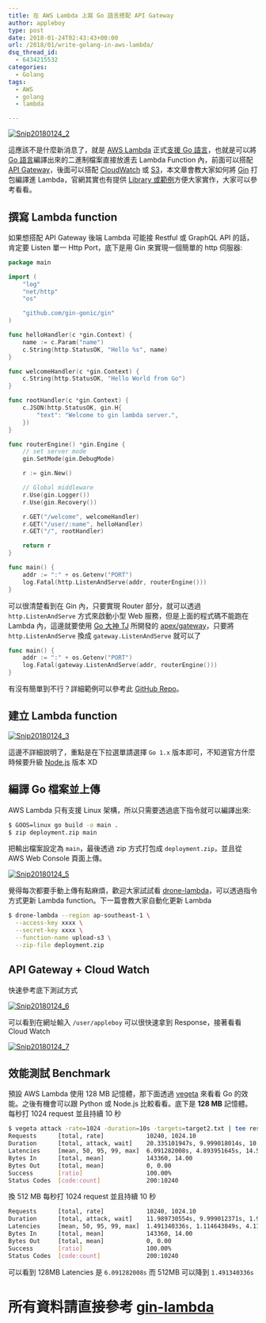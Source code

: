 ```yaml
---
title: 在 AWS Lambda 上寫 Go 語言搭配 API Gateway
author: appleboy
type: post
date: 2018-01-24T02:43:43+00:00
url: /2018/01/write-golang-in-aws-lambda/
dsq_thread_id:
  - 6434215532
categories:
  - Golang
tags:
  - AWS
  - golang
  - lambda

---
```

[<img src="https://i2.wp.com/farm5.staticflickr.com/4655/39154963694_d53bc2a73e_z.jpg?w=840&#038;ssl=1" alt="Snip20180124_2" data-recalc-dims="1" />][1]

這應該不是什麼新消息了，就是 [AWS Lambda][2] 正式[支援 Go 語言][3]，也就是可以將 [Go 語言][4]編譯出來的二進制檔案直接放進去 Lambda Function 內，前面可以搭配 [API Gateway][5]，後面可以搭配 [CloudWatch][6] 或 [S3][7]，本文章會教大家如何將 [Gin][8] 打包編譯進 Lambda，官網其實也有提供 [Library 或範例][9]方便大家實作，大家可以參考看看。

<!--more-->

## 撰寫 Lambda function

如果想搭配 API Gateway 後端 Lambda 可能接 Restful 或 GraphQL API 的話，肯定要 Listen 單一 Http Port，底下是用 Gin 來實現一個簡單的 http 伺服器:

```go
package main

import (
    "log"
    "net/http"
    "os"

    "github.com/gin-gonic/gin"
)

func helloHandler(c *gin.Context) {
    name := c.Param("name")
    c.String(http.StatusOK, "Hello %s", name)
}

func welcomeHandler(c *gin.Context) {
    c.String(http.StatusOK, "Hello World from Go")
}

func rootHandler(c *gin.Context) {
    c.JSON(http.StatusOK, gin.H{
        "text": "Welcome to gin lambda server.",
    })
}

func routerEngine() *gin.Engine {
    // set server mode
    gin.SetMode(gin.DebugMode)

    r := gin.New()

    // Global middleware
    r.Use(gin.Logger())
    r.Use(gin.Recovery())

    r.GET("/welcome", welcomeHandler)
    r.GET("/user/:name", helloHandler)
    r.GET("/", rootHandler)

    return r
}

func main() {
    addr := ":" + os.Getenv("PORT")
    log.Fatal(http.ListenAndServe(addr, routerEngine()))
}
```

可以很清楚看到在 Gin 內，只要實現 Router 部分，就可以透過 `http.ListenAndServe` 方式來啟動小型 Web 服務，但是上面的程式碼不能跑在 Lambda 內，這邊就要使用 [Go 大神 TJ][10] 所開發的 [apex/gateway][11]，只要將 `http.ListenAndServe` 換成 `gateway.ListenAndServe` 就可以了

```go
func main() {
    addr := ":" + os.Getenv("PORT")
    log.Fatal(gateway.ListenAndServe(addr, routerEngine()))
}
```

有沒有簡單到不行？詳細範例可以參考此 [GitHub Repo][12]。

## 建立 Lambda function

[<img src="https://i2.wp.com/farm5.staticflickr.com/4622/39865839281_0b2b5b99fb_z.jpg?w=840&#038;ssl=1" alt="Snip20180124_3" data-recalc-dims="1" />][13]

這邊不詳細說明了，重點是在下拉選單請選擇 `Go 1.x` 版本即可，不知道官方什麼時候要升級 [Node.js][14] 版本 XD

## 編譯 Go 檔案並上傳

AWS Lambda 只有支援 Linux 架構，所以只需要透過底下指令就可以編譯出來:

```bash
$ GOOS=linux go build -o main .
$ zip deployment.zip main
```

把輸出檔案設定為 `main`，最後透過 zip 方式打包成 `deployment.zip`，並且從 AWS Web Console 頁面上傳。

[<img src="https://i2.wp.com/farm5.staticflickr.com/4703/38967051975_369ba55720_z.jpg?w=840&#038;ssl=1" alt="Snip20180124_5" data-recalc-dims="1" />][15]

覺得每次都要手動上傳有點麻煩，歡迎大家試試看 [drone-lambda][16]，可以透過指令方式更新 Lambda function。下一篇會教大家自動化更新 Lambda

```bash
$ drone-lambda --region ap-southeast-1 \
  --access-key xxxx \
  --secret-key xxxx \
  --function-name upload-s3 \
  --zip-file deployment.zip
```

## API Gateway + Cloud Watch

快速參考底下測試方式

[<img src="https://i1.wp.com/farm5.staticflickr.com/4699/25992563108_a15e987f7d_z.jpg?w=840&#038;ssl=1" alt="Snip20180124_6" data-recalc-dims="1" />][17]

可以看到在網址輸入 `/user/appleboy` 可以很快速拿到 Response，接著看看 Cloud Watch

[<img src="https://i1.wp.com/farm5.staticflickr.com/4706/28086363329_8570114db2_z.jpg?w=840&#038;ssl=1" alt="Snip20180124_7" data-recalc-dims="1" />][18]

## 效能測試 Benchmark

預設 AWS Lambda 使用 128 MB 記憶體，那下面透過 [vegeta][19] 來看看 Go 的效能。之後有機會可以跟 Python 或 Node.js 比較看看。底下是 **128 MB** 記憶體。每秒打 1024 request 並且持續 10 秒

```bash
$ vegeta attack -rate=1024 -duration=10s -targets=target2.txt | tee results.bin | vegeta report
Requests      [total, rate]            10240, 1024.10
Duration      [total, attack, wait]    20.335101947s, 9.999018014s, 10.336083933s
Latencies     [mean, 50, 95, 99, max]  6.091282008s, 4.893951645s, 14.508009942s, 17.11847442s, 20.128384389s
Bytes In      [total, mean]            143360, 14.00
Bytes Out     [total, mean]            0, 0.00
Success       [ratio]                  100.00%
Status Codes  [code:count]             200:10240
```

換 512 MB 每秒打 1024 request 並且持續 10 秒

```bash
Requests      [total, rate]            10240, 1024.10
Duration      [total, attack, wait]    11.989730554s, 9.999012371s, 1.990718183s
Latencies     [mean, 50, 95, 99, max]  1.491340336s, 1.114643849s, 4.112241113s, 6.087949237s, 10.107294516s
Bytes In      [total, mean]            143360, 14.00
Bytes Out     [total, mean]            0, 0.00
Success       [ratio]                  100.00%
Status Codes  [code:count]             200:10240
```

可以看到 128MB Latencies 是 `6.091282008s` 而 512MB 可以降到 `1.491340336s`

# 所有資料請直接參考 [gin-lambda][12]

 [1]: https://www.flickr.com/photos/appleboy/39154963694/in/dateposted-public/ "Snip20180124_2"
 [2]: https://aws.amazon.com/lambda/
 [3]: https://aws.amazon.com/blogs/compute/announcing-go-support-for-aws-lambda/
 [4]: https://golang.org
 [5]: https://aws.amazon.com/api-gateway/
 [6]: https://aws.amazon.com/cloudwatch/
 [7]: https://aws.amazon.com/s3/
 [8]: https://github.com/gin-gonic/gin
 [9]: https://github.com/aws/aws-lambda-go
 [10]: https://github.com/tj
 [11]: https://github.com/apex/gateway
 [12]: https://github.com/appleboy/gin-lambda
 [13]: https://www.flickr.com/photos/appleboy/39865839281/in/dateposted-public/ "Snip20180124_3"
 [14]: https://nodejs.org/en/
 [15]: https://www.flickr.com/photos/appleboy/38967051975/in/dateposted-public/ "Snip20180124_5"
 [16]: https://github.com/appleboy/drone-lambda
 [17]: https://www.flickr.com/photos/appleboy/25992563108/in/dateposted-public/ "Snip20180124_6"
 [18]: https://www.flickr.com/photos/appleboy/28086363329/in/dateposted-public/ "Snip20180124_7"
 [19]: https://github.com/tsenart/vegeta